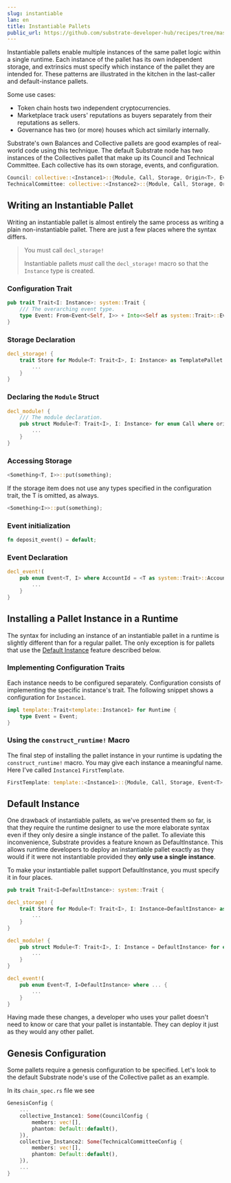```yaml
---
slug: instantiable
lan: en
title: Instantiable Pallets
public_url: https://github.com/substrate-developer-hub/recipes/tree/master/pallets/instantiable
---
```


Instantiable pallets enable multiple instances of the same pallet logic within a single runtime. Each instance of the pallet has its own independent storage, and extrinsics must specify which instance of the pallet they are intended for. These patterns are illustrated in the kitchen in the last-caller and default-instance pallets.

Some use cases:

* Token chain hosts two independent cryptocurrencies.
* Marketplace track users' reputations as buyers separately from their reputations as sellers.
* Governance has two (or more) houses which act similarly internally.

Substrate's own Balances and Collective pallets are good examples of real-world code using this technique. The default Substrate node has two instances of the Collectives pallet that make up its Council and Technical Committee. Each collective has its own storage, events, and configuration.

```rust
Council: collective::<Instance1>::{Module, Call, Storage, Origin<T>, Event<T>, Config<T>},
TechnicalCommittee: collective::<Instance2>::{Module, Call, Storage, Origin<T>, Event<T>, Config<T>}
```

## Writing an Instantiable Pallet
Writing an instantiable pallet is almost entirely the same process as writing a plain non-instantiable pallet. There are just a few places where the syntax differs.

> You must call `decl_storage!`
>
> Instantiable pallets _must_ call the `decl_storage!` macro so that the `Instance` type is created.

### Configuration Trait
```rust
pub trait Trait<I: Instance>: system::Trait {
	/// The overarching event type.
	type Event: From<Event<Self, I>> + Into<<Self as system::Trait>::Event>;
}
```

### Storage Declaration
```rust
decl_storage! {
	trait Store for Module<T: Trait<I>, I: Instance> as TemplatePallet {
		...
	}
}
```

### Declaring the `Module` Struct
```rust
decl_module! {
	/// The module declaration.
	pub struct Module<T: Trait<I>, I: Instance> for enum Call where origin: T::Origin {
		...
	}
}
```
### Accessing Storage
```rust
<Something<T, I>>::put(something);
```

If the storage item does not use any types specified in the configuration trait, the T is omitted, as always.

```rust
<Something<I>>::put(something);
```

### Event initialization
```rust
fn deposit_event() = default;
```

### Event Declaration
```rust
decl_event!(
	pub enum Event<T, I> where AccountId = <T as system::Trait>::AccountId {
		...
	}
}
```

## Installing a Pallet Instance in a Runtime

The syntax for including an instance of an instantiable pallet in a runtime is slightly different than for a regular pallet. The only exception is for pallets that use the [Default Instance](#default-instance) feature described below.

### Implementing Configuration Traits
Each instance needs to be configured separately. Configuration consists of implementing the specific instance's trait. The following snippet shows a configuration for `Instance1`.
```rust
impl template::Trait<template::Instance1> for Runtime {
	type Event = Event;
}
```

### Using the `construct_runtime!` Macro
The final step of installing the pallet instance in your runtime is updating the `construct_runtime!` macro. You may give each instance a meaningful name. Here I've called `Instance1` `FirstTemplate`.
```rust
FirstTemplate: template::<Instance1>::{Module, Call, Storage, Event<T>, Config},
```


## Default Instance <a name="default-instance"></a>
One drawback of instantiable pallets, as we've presented them so far, is that they require the runtime designer to use the more elaborate syntax even if they only desire a single instance of the pallet. To alleviate this inconvenience, Substrate provides a feature known as DefaultInstance. This allows runtime developers to deploy an instantiable pallet exactly as they would if it were not instantiable provided they **only use a single instance**.

To make your instantiable pallet support DefaultInstance, you must specify it in four places.

```rust
pub trait Trait<I=DefaultInstance>: system::Trait {
```

```rust
decl_storage! {
	trait Store for Module<T: Trait<I>, I: Instance=DefaultInstance> as TemplateModule {
		...
	}
}
```
```rust
decl_module! {
	pub struct Module<T: Trait<I>, I: Instance = DefaultInstance> for enum Call where origin: T::Origin {
		...
	}
}
```
```rust
decl_event!(
	pub enum Event<T, I=DefaultInstance> where ... {
		...
	}
}
```

Having made these changes, a developer who uses your pallet doesn't need to know or care that your pallet is instantable. They can deploy it just as they would any other pallet.

## Genesis Configuration
Some pallets require a genesis configuration to be specified. Let's look to the default Substrate node's use of the Collective pallet as an example.

In its `chain_spec.rs` file we see
```rust
GenesisConfig {
	...
	collective_Instance1: Some(CouncilConfig {
		members: vec![],
		phantom: Default::default(),
	}),
	collective_Instance2: Some(TechnicalCommitteeConfig {
		members: vec![],
		phantom: Default::default(),
	}),
	...
}
```
